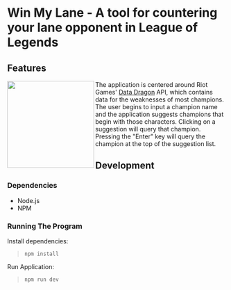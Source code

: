 # Win My Lane - A tool for countering your lane opponent in League of Legends




## Features

<img align="left" src="https://github.com/user-attachments/assets/c679bbe6-b9a2-4aa7-9543-2551f3cc5686"  width="200"/>

The application is centered around Riot Games' [Data Dragon](https://developer.riotgames.com/docs/lol#data-dragon) API, which contains data for the weaknesses of most champions.
The user begins to input a champion name and the application suggests champions that begin with those characters. Clicking on a suggestion will query that champion. Pressing the "Enter" key will query the champion at the top of the suggestion list.

## Development

### Dependencies

- Node.js
- NPM

### Running The Program

Install dependencies:
> `npm install`

Run Application:
> `npm run dev`
